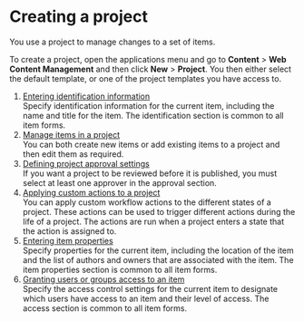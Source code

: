# Creating a project


You use a project to manage changes to a set of items.

To create a project, open the applications menu and go to **Content** \> **Web Content Management** and then click **New** \> **Project**. You then either select the default template, or one of the project templates you have access to.

1.  [Entering identification information](wcm_dev_items_id_project.md)  
Specify identification information for the current item, including the name and title for the item. The identification section is common to all item forms.
2.  [Manage items in a project](wcm_dev_projects_items.md)  
You can both create new items or add existing items to a project and then edit them as required.
3.  [Defining project approval settings](wcm_dev_projects_form_approval.md)  
If you want a project to be reviewed before it is published, you must select at least one approver in the approval section.
4.  [Applying custom actions to a project](wcm_dev_projects_form_custom_action.md)  
You can apply custom workflow actions to the different states of a project. These actions can be used to trigger different actions during the life of a project. The actions are run when a project enters a state that the action is assigned to.
5.  [Entering item properties](wcm_dev_items_props_project.md)  
Specify properties for the current item, including the location of the item and the list of authors and owners that are associated with the item. The item properties section is common to all item forms.
6.  [Granting users or groups access to an item](wcm_dev_items_access_project.md)  
Specify the access control settings for the current item to designate which users have access to an item and their level of access. The access section is common to all item forms.

